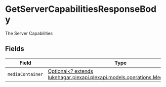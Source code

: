 # GetServerCapabilitiesResponseBody

The Server Capabilities


## Fields

| Field                                                                                                                       | Type                                                                                                                        | Required                                                                                                                    | Description                                                                                                                 |
| --------------------------------------------------------------------------------------------------------------------------- | --------------------------------------------------------------------------------------------------------------------------- | --------------------------------------------------------------------------------------------------------------------------- | --------------------------------------------------------------------------------------------------------------------------- |
| `mediaContainer`                                                                                                            | [Optional<? extends lukehagar.plexapi.plexapi.models.operations.MediaContainer>](../../models/operations/MediaContainer.md) | :heavy_minus_sign:                                                                                                          | N/A                                                                                                                         |